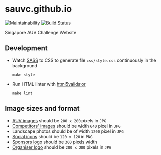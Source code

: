 # sauvc.github.io

[![Maintainability](https://api.codeclimate.com/v1/badges/43a2ddb5ad2c8e07121e/maintainability)](https://codeclimate.com/github/sauvc/sauvc.github.io/maintainability) [![Build Status](https://travis-ci.org/sauvc/sauvc.github.io.svg?branch=master)](https://travis-ci.org/sauvc/sauvc.github.io)

Singapore AUV Challenge Website

## Development

- Watch [SASS](http://sass-lang.com/) to CSS to generate file `css/style.css` continuously in the background
    ```
    make style
    ```
- Run HTML linter with [html5validator](https://github.com/svenkreiss/html5validator)
    ```
    make lint
    ```

## Image sizes and format

- [AUV images](img/auv) should be `200 x 200` pixels in `JPG`
- [Competitors' images](img/competitors) should be width `640` pixel in `JPG`
- Landscape photos should be of width `1200` pixel in `JPG`
- [Social icons](img/social) should be `120 x 120` in `PNG`
- [Sponsors logo](img/sponsors) should be `300` pixels width
- [Organiser logo](img/team) should be `200 x 200` pixels in `JPG`
